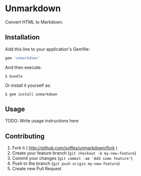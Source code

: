 # Unmarkdown

Convert HTML to Markdown.

## Installation

Add this line to your application's Gemfile:

``` ruby
gem 'unmarkdown'
```

And then execute:

    $ bundle

Or install it yourself as:

    $ gem install unmarkdown

## Usage

TODO: Write usage instructions here

## Contributing

1. Fork it ( http://github.com/soffes/unmarkdown/fork )
2. Create your feature branch (`git checkout -b my-new-feature`)
3. Commit your changes (`git commit -am 'Add some feature'`)
4. Push to the branch (`git push origin my-new-feature`)
5. Create new Pull Request
